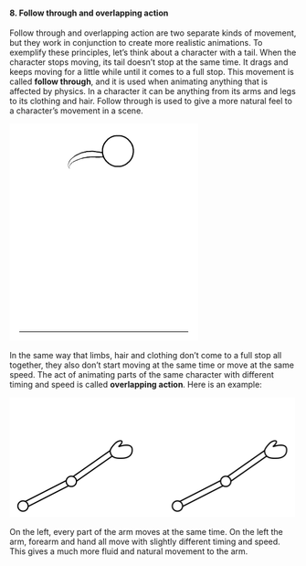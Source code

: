 #### 8. Follow through and overlapping action

Follow through and overlapping action are two separate kinds of movement, but they work in conjunction to create more realistic animations. To exemplify these principles, let’s think about a character with a tail. When the character stops moving, its tail doesn’t stop at the same time. It drags and keeps moving for a little while until it comes to a full stop. This movement is called **follow through**, and it is used when animating anything that is affected by physics. In a character it can be anything from its arms and legs to its clothing and hair. Follow through is used to give a more natural feel to a character’s movement in a scene. 

![](/assets/03_overlapping_tail.gif)

In the same way that limbs, hair and clothing don’t come to a full stop all together, they also don’t start moving at the same time or move at the same speed. The act of animating parts of the same character with different timing and speed is called **overlapping action**. Here is an example:

![](/assets/04_overlapping_arm.gif)

On the left, every part of the arm moves at the same time. On the left the arm, forearm and hand all move with slightly different timing and speed. This gives a much more fluid and natural movement to the arm.